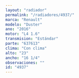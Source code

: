 ```yaml
---
layout: "radiador"
permalink: "/radiadores/4937/"
marca: "Renault"
modelo: "Duster"
ano: "2016"
motor: "L4 1.6"
transmision: "Estándar"
parte: "637613"
clima: "Con clima"
alto: "23"
ancho: "16 1/4"
observaciones: ""
id: "4937"
---
```


